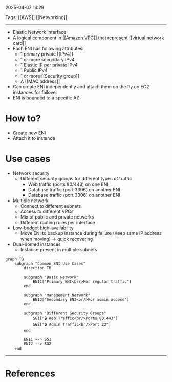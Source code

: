 2025-04-07 16:29

Tags: [[AWS]] [[Networking]]

---

- Elastic Network Interface
- A logical component in [[Amazon VPC]] that represent [[virtual network card]]
- Each ENI has following attributes:
	- 1 primary private [[IPv4]]
	- 1 or more secondary IPv4
	- 1 Elastic IP per private IPv4
	- 1 Public IPv4
	- 1 or more [[Security group]]
	- A [[MAC address]]
- Can create ENI independently and attach them on the fly on EC2 instances for failover
- ENI is bounded to a specific AZ

# How to?
- Create new ENI
- Attach it to instance

# Use cases
- Network security
	- Different security groups for different types of traffic
		- Web traffic (ports 80/443) on one ENI
		- Database traffic (port 3306) on another ENI
		- Database traffic (port 3306) on another ENI
- Multiple network
	- Connect to different subnets
	- Access to different VPCs
	- Mix of public and private networks
	- Different routing rules per interface
- Low-budget high-availability
	- Move ENI to backup instance during failure (Keep same IP address when moving) -> quick recovering
- Dual-homed instances
	- Instance present in multiple subnets

```mermaid
graph TB
    subgraph "Common ENI Use Cases"
        direction TB
        
        subgraph "Basic Network"
            ENI1["Primary ENI<br/>For regular traffic"]
        end
        
        subgraph "Management Network"
            ENI2["Secondary ENI<br/>For admin access"]
        end
        
        subgraph "Different Security Groups"
            SG1["🔒 Web Traffic<br/>Ports 80,443"]
            SG2["🔒 Admin Traffic<br/>Port 22"]
        end
        
        ENI1 --> SG1
        ENI2 --> SG2
    end
```

---
# References